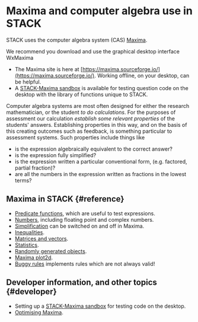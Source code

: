 # Maxima and computer algebra use in STACK

STACK uses the computer algebra system (CAS) [Maxima](Maxima_background.md).

We recommend you download and use the graphical desktop interface WxMaxima

* The Maxima site is here at [https://maxima.sourceforge.io/](https://maxima.sourceforge.io/).  Working offline, on your desktop, can be helpful.
* A [STACK-Maxima sandbox](STACK-Maxima_sandbox.md) is available for testing question code on the desktop with the library of functions unique to STACK.

Computer algebra systems are most often designed for either the research mathematician, or the student _to do calculations_. For the purposes of assessment our calculation _establish some relevant properties_ of the students' answers.  Establishing properties in this way, and on the basis of this creating outcomes such as feedback, is something particular to assessment systems. Such properties include things like

* is the expression algebraically equivalent to the correct answer?
* is the expression fully simplified?
* is the expression written a particular conventional form, (e.g. factored, partial fraction)?
* are all the numbers in the expression written as fractions in the lowest terms?

## Maxima in STACK {#reference}

* [Predicate functions](Predicate_functions.md), which are useful to test expressions.
* [Numbers](Numbers.md), including floating point and complex numbers.
* [Simplification](Simplification.md) can be switched on and off in Maxima.
* [Inequalities](Inequalities.md).
* [Matrices and vectors](Matrix.md).
* [Statistics](Statistics.md).
* [Randomly generated objects](Random.md).
* [Maxima plot2d](Maxima_plot.md).
* [Buggy rules](Buggy_rules.md) implements rules which are not always valid!

## Developer information, and other topics {#developer}

* Setting up a [STACK-Maxima sandbox](STACK-Maxima_sandbox.md) for testing code on the desktop.
* [Optimising Maxima](../Installation/Optimising_Maxima.md).
